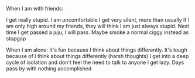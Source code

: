 When I am with friends:

I get really stupid.
I am uncomfortable 
I get very silent, more than usually 
If I am only high around my friends, they will think I am just always stupid.
Next time I get passed a juju, I will pass. Maybe smoke a normal ciggy instead as stopgap

When I am alone:
It's fun because I think about things differently.
It's tough because of I think about things differently (harsh thoughts)
I get into a deep cycle of isolation and don't feel the need to talk to anyone
I get lazy. Days pass by with nothing accomplished 